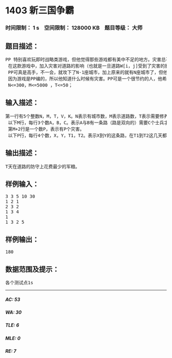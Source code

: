 # 1403 新三国争霸   
### 时间限制： 1 s&nbsp;&nbsp;&nbsp;&nbsp;空间限制： 128000 KB&nbsp;&nbsp;&nbsp;&nbsp;题目等级： 大师  
## 题目描述：  

<pre>
PP 特别喜欢玩即时战略类游戏，但他觉得那些游戏都有美中不足的地方。灾害总不降临道路，而只降临城市，而且道路不能被占领，没有保护粮草的真实性。于是他就研发了《新三国争霸》。  
 在这款游戏中，加入灾害对道路的影响（也就是一旦道路W[i，j]受到了灾害的影响，那么在一定时间内，这条路将不能通过）和道路的占领权（对于一条道路W[i，j]，至少需要K[i，j]个士兵才能守住）。  
 PP可真是高手，不一会，就攻下了N-1座城市，加上原来的就有N座城市了，但他忽略了一点……那就是防守同样重要，不过现在还来的及。因为才打完仗所以很多城市都需要建设，PP估算了一下，大概需要T天。他现在无暇分身进攻了，只好在这T天内好好的搞建设了。所以他秒要派士兵占领一些道路，以确保任何两个城市之间都有路（不然敌人就要分而攻之了，是很危险的）。士兵可不是白干活的，每个士兵每天都要吃掉V的军粮。因为有灾害，所以方案可能有变化（每改变一次就需要K的军粮，初始方案也需要K的军粮）。  
 因为游戏是PP编的，所以他知道什么时候有灾害。PP可是一个很节约的人，他希望这T天在道路的防守上花最少的军粮。  
 N<=300，M<=5000 ，T<=50；
</pre>
  
  
## 输入描述：  

<pre>
第一行有5个整数N，M，T，V，K。N表示有城市数，M表示道路数，T表示需要修养的天数，V表示每个士兵每天吃掉的军粮数，K表示修改一次花掉的军粮数。  
 以下M行，每行3个数A，B，C。表示A与B有一条路（路是双向的）需要C个士兵才能守住。  
 第M+2行是一个数P，表示有P个灾害。  
 以下P行，每行4个数，X，Y，T1，T2。表示X到Y的这条路，在T1到T2这几天都会受灾害。
</pre>
  
  
## 输出描述：  

<pre>
T天在道路的防守上花费最少的军粮。
</pre>
  
  
## 样例输入：  

<pre>
3 3 5 10 30  
1 2 1  
2 3 2  
1 3 4  
1  
1 3 2 5
</pre>
  
  
## 样例输出：  

<pre>
180
</pre>
  
  
## 数据范围及提示：  

<pre>
各个测试点1s
</pre>
  
  
***  

##### AC: 53  
##### WA: 30  
##### TLE: 6  
##### MLE: 0  
##### RE: 7  
